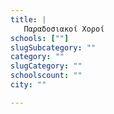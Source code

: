 ```yaml
---
title: |
   Παραδοσιακοί Χοροί
schools: [""]
slugSubcategory: ""
category: ""
slugCategory: ""
schoolscount: ""
city: ""

---
```


